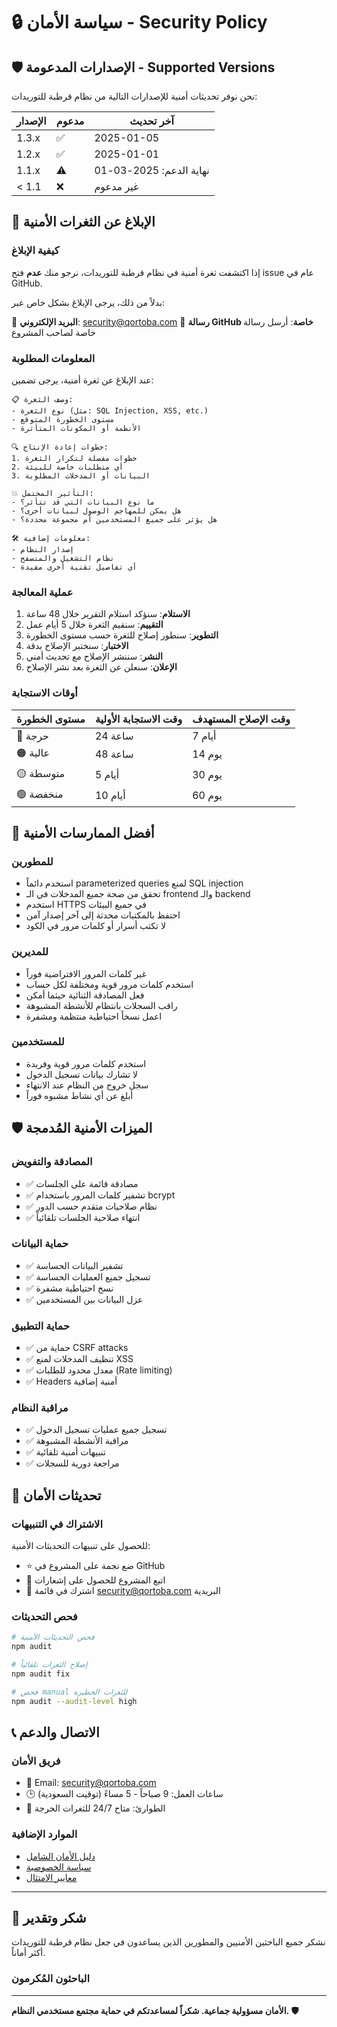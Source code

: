 # 🔒 سياسة الأمان - Security Policy

## 🛡️ الإصدارات المدعومة - Supported Versions

نحن نوفر تحديثات أمنية للإصدارات التالية من نظام قرطبة للتوريدات:

| الإصدار | مدعوم | آخر تحديث |
| ------- | ------ | --------- |
| 1.3.x   | ✅     | 2025-01-05 |
| 1.2.x   | ✅     | 2025-01-01 |
| 1.1.x   | ⚠️     | نهاية الدعم: 2025-03-01 |
| < 1.1   | ❌     | غير مدعوم |

## 🚨 الإبلاغ عن الثغرات الأمنية

### كيفية الإبلاغ
إذا اكتشفت ثغرة أمنية في نظام قرطبة للتوريدات، نرجو منك **عدم** فتح issue عام في GitHub.

بدلاً من ذلك، يرجى الإبلاغ بشكل خاص عبر:

📧 **البريد الإلكتروني**: security@qortoba.com
🔐 **رسالة GitHub خاصة**: أرسل رسالة خاصة لصاحب المشروع

### المعلومات المطلوبة
عند الإبلاغ عن ثغرة أمنية، يرجى تضمين:

```
📋 وصف الثغرة:
- نوع الثغرة (مثل: SQL Injection, XSS, etc.)
- مستوى الخطورة المتوقع
- الأنظمة أو المكونات المتأثرة

🔍 خطوات إعادة الإنتاج:
1. خطوات مفصلة لتكرار الثغرة
2. أي متطلبات خاصة للبيئة
3. البيانات أو المدخلات المطلوبة

💥 التأثير المحتمل:
- ما نوع البيانات التي قد تتأثر؟
- هل يمكن للمهاجم الوصول لبيانات أخرى؟
- هل يؤثر على جميع المستخدمين أم مجموعة محددة؟

🛠️ معلومات إضافية:
- إصدار النظام
- نظام التشغيل والمتصفح
- أي تفاصيل تقنية أخرى مفيدة
```

### عملية المعالجة

1. **الاستلام**: سنؤكد استلام التقرير خلال 48 ساعة
2. **التقييم**: سنقيم الثغرة خلال 5 أيام عمل
3. **التطوير**: سنطور إصلاح للثغرة حسب مستوى الخطورة
4. **الاختبار**: سنختبر الإصلاح بدقة
5. **النشر**: سننشر الإصلاح مع تحديث أمني
6. **الإعلان**: سنعلن عن الثغرة بعد نشر الإصلاح

### أوقات الاستجابة

| مستوى الخطورة | وقت الاستجابة الأولية | وقت الإصلاح المستهدف |
|---------------|----------------------|---------------------|
| 🔴 حرجة       | 24 ساعة              | 7 أيام              |
| 🟠 عالية      | 48 ساعة              | 14 يوم             |
| 🟡 متوسطة     | 5 أيام               | 30 يوم             |
| 🟢 منخفضة     | 10 أيام              | 60 يوم             |

## 🔐 أفضل الممارسات الأمنية

### للمطورين
- استخدم دائماً parameterized queries لمنع SQL injection
- تحقق من صحة جميع المدخلات في الـ frontend والـ backend
- استخدم HTTPS في جميع البيئات
- احتفظ بالمكتبات محدثة إلى آخر إصدار آمن
- لا تكتب أسرار أو كلمات مرور في الكود

### للمديرين
- غير كلمات المرور الافتراضية فوراً
- استخدم كلمات مرور قوية ومختلفة لكل حساب
- فعل المصادقة الثنائية حيثما أمكن
- راقب السجلات بانتظام للأنشطة المشبوهة
- اعمل نسخاً احتياطية منتظمة ومشفرة

### للمستخدمين
- استخدم كلمات مرور قوية وفريدة
- لا تشارك بيانات تسجيل الدخول
- سجل خروج من النظام عند الانتهاء
- أبلغ عن أي نشاط مشبوه فوراً

## 🛡️ الميزات الأمنية المُدمجة

### المصادقة والتفويض
- ✅ مصادقة قائمة على الجلسات
- ✅ تشفير كلمات المرور باستخدام bcrypt
- ✅ نظام صلاحيات متقدم حسب الدور
- ✅ انتهاء صلاحية الجلسات تلقائياً

### حماية البيانات
- ✅ تشفير البيانات الحساسة
- ✅ تسجيل جميع العمليات الحساسة
- ✅ نسخ احتياطية مشفرة
- ✅ عزل البيانات بين المستخدمين

### حماية التطبيق
- ✅ حماية من CSRF attacks
- ✅ تنظيف المدخلات لمنع XSS
- ✅ معدل محدود للطلبات (Rate limiting)
- ✅ Headers أمنية إضافية

### مراقبة النظام
- ✅ تسجيل جميع عمليات تسجيل الدخول
- ✅ مراقبة الأنشطة المشبوهة
- ✅ تنبيهات أمنية تلقائية
- ✅ مراجعة دورية للسجلات

## 🔄 تحديثات الأمان

### الاشتراك في التنبيهات
للحصول على تنبيهات التحديثات الأمنية:
- ⭐ ضع نجمة على المشروع في GitHub
- 👀 اتبع المشروع للحصول على إشعارات
- 📧 اشترك في قائمة security@qortoba.com البريدية

### فحص التحديثات
```bash
# فحص التحديثات الأمنية
npm audit

# إصلاح الثغرات تلقائياً
npm audit fix

# فحص manual للثغرات الخطيرة
npm audit --audit-level high
```

## 📞 الاتصال والدعم

### فريق الأمان
- 📧 Email: security@qortoba.com
- 🕒 ساعات العمل: 9 صباحاً - 5 مساءً (توقيت السعودية)
- 🚨 الطوارئ: متاح 24/7 للثغرات الحرجة

### الموارد الإضافية
- [دليل الأمان الشامل](./docs/security-guide.md)
- [سياسة الخصوصية](./docs/privacy-policy.md)
- [معايير الامتثال](./docs/compliance.md)

---

## 🙏 شكر وتقدير

نشكر جميع الباحثين الأمنيين والمطورين الذين يساعدون في جعل نظام قرطبة للتوريدات أكثر أماناً.

### الباحثون المُكرمون
<!-- سيتم إضافة أسماء الباحثين الذين أبلغوا عن ثغرات هنا -->

---

**الأمان مسؤولية جماعية. شكراً لمساعدتكم في حماية مجتمع مستخدمي النظام. 🛡️**